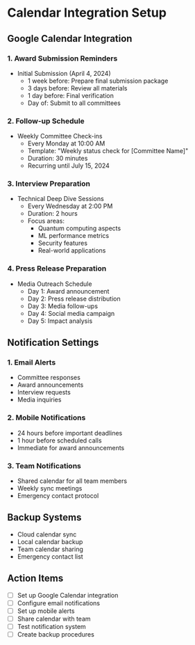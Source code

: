 # Calendar Integration Setup

## Google Calendar Integration

### 1. Award Submission Reminders
- Initial Submission (April 4, 2024)
  - 1 week before: Prepare final submission package
  - 3 days before: Review all materials
  - 1 day before: Final verification
  - Day of: Submit to all committees

### 2. Follow-up Schedule
- Weekly Committee Check-ins
  - Every Monday at 10:00 AM
  - Template: "Weekly status check for [Committee Name]"
  - Duration: 30 minutes
  - Recurring until July 15, 2024

### 3. Interview Preparation
- Technical Deep Dive Sessions
  - Every Wednesday at 2:00 PM
  - Duration: 2 hours
  - Focus areas:
    - Quantum computing aspects
    - ML performance metrics
    - Security features
    - Real-world applications

### 4. Press Release Preparation
- Media Outreach Schedule
  - Day 1: Award announcement
  - Day 2: Press release distribution
  - Day 3: Media follow-ups
  - Day 4: Social media campaign
  - Day 5: Impact analysis

## Notification Settings

### 1. Email Alerts
- Committee responses
- Award announcements
- Interview requests
- Media inquiries

### 2. Mobile Notifications
- 24 hours before important deadlines
- 1 hour before scheduled calls
- Immediate for award announcements

### 3. Team Notifications
- Shared calendar for all team members
- Weekly sync meetings
- Emergency contact protocol

## Backup Systems
- Cloud calendar sync
- Local calendar backup
- Team calendar sharing
- Emergency contact list

## Action Items
- [ ] Set up Google Calendar integration
- [ ] Configure email notifications
- [ ] Set up mobile alerts
- [ ] Share calendar with team
- [ ] Test notification system
- [ ] Create backup procedures
